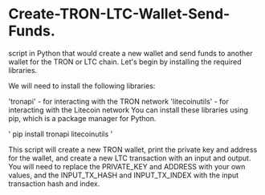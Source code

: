 # Create-TRON-LTC-Wallet-Send-Funds.
script in Python that would create a new wallet and send funds to another wallet for the TRON or LTC chain. 
Let's begin by installing the required libraries.

We will need to install the following libraries:

'tronapi' - for interacting with the TRON network
'litecoinutils' - for interacting with the Litecoin network
You can install these libraries using pip, which is a package manager for Python.

' pip install tronapi litecoinutils '


This script will create a new TRON wallet, print the private key and address for the wallet, and create a new LTC transaction with an input and output. You will need to replace the PRIVATE_KEY and ADDRESS with your own values, and the INPUT_TX_HASH and INPUT_TX_INDEX with the input transaction hash and index.
